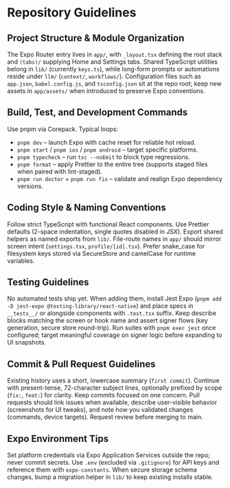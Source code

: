 # Repository Guidelines

## Project Structure & Module Organization
The Expo Router entry lives in `app/`, with `_layout.tsx` defining the root stack and `(tabs)/` supplying Home and Settings tabs. Shared TypeScript utilities belong in `lib/` (currently `keys.ts`), while long-form prompts or automations reside under `llm/` (`context/`, `workflows/`). Configuration files such as `app.json`, `babel.config.js`, and `tsconfig.json` sit at the repo root; keep new assets in `app/assets/` when introduced to preserve Expo conventions.

## Build, Test, and Development Commands
Use pnpm via Corepack. Typical loops:
- `pnpm dev` – launch Expo with cache reset for reliable hot reload.
- `pnpm start` / `pnpm ios` / `pnpm android` – target specific platforms.
- `pnpm typecheck` – run `tsc --noEmit` to block type regressions.
- `pnpm format` – apply Prettier to the entire tree (supports staged files when paired with lint-staged).
- `pnpm run doctor` + `pnpm run fix` – validate and realign Expo dependency versions.

## Coding Style & Naming Conventions
Follow strict TypeScript with functional React components. Use Prettier defaults (2-space indentation, single quotes disabled in JSX). Export shared helpers as named exports from `lib/`. File-route names in `app/` should mirror screen intent (`settings.tsx`, `profile/[id].tsx`). Prefer snake_case for filesystem keys stored via SecureStore and camelCase for runtime variables.

## Testing Guidelines
No automated tests ship yet. When adding them, install Jest Expo (`pnpm add -D jest-expo @testing-library/react-native`) and place specs in `__tests__/` or alongside components with `.test.tsx` suffix. Keep describe blocks matching the screen or hook name and assert signer flows (key generation, secure store round-trip). Run suites with `pnpm exec jest` once configured; target meaningful coverage on signer logic before expanding to UI snapshots.

## Commit & Pull Request Guidelines
Existing history uses a short, lowercase summary (`first commit`). Continue with present-tense, 72-character subject lines, optionally prefixed by scope (`fix:`, `feat:`) for clarity. Keep commits focused on one concern. Pull requests should link issues when available, describe user-visible behavior (screenshots for UI tweaks), and note how you validated changes (commands, device targets). Request review before merging to main.

## Expo Environment Tips
Set platform credentials via Expo Application Services outside the repo; never commit secrets. Use `.env` (excluded via `.gitignore`) for API keys and reference them with `expo-constants`. When secure storage schema changes, bump a migration helper in `lib/` to keep existing installs stable.
